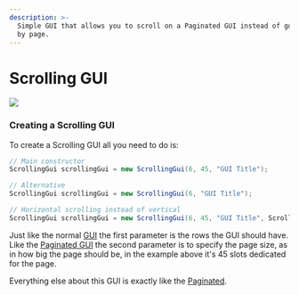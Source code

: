 ```yaml
---
description: >-
  Simple GUI that allows you to scroll on a Paginated GUI instead of going page
  by page.
---
```


# Scrolling GUI

![](../../.gitbook/assets/ezgif-6-be4759200973.gif)

### Creating a Scrolling GUI

To create a Scrolling GUI all you need to do is:

```java
// Main constructor
ScrollingGui scrollingGui = new ScrollingGui(6, 45, "GUI Title");

// Alternative
ScrollingGui scrollingGui = new ScrollingGui(6, "GUI Title");

// Horizontal scrolling instead of vertical
ScrollingGui scrollingGui = new ScrollingGui(6, 45, "GUI Title", ScrollType.HORIZONTAL);
```

Just like the normal [GUI](gui.md) the first parameter is the rows the GUI should have. Like the [Paginated GUI](paginated-gui.md) the second parameter is to specify the page size, as in how big the page should be, in the example above it's 45 slots dedicated for the page.

Everything else about this GUI is exactly like the [Paginated](paginated-gui.md).

